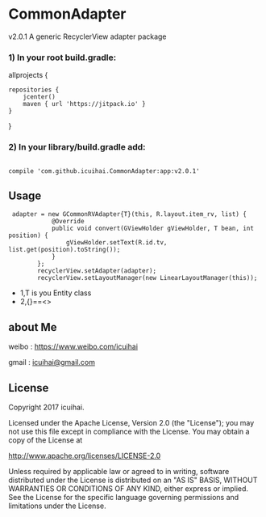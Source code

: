 # CommonAdapter
v2.0.1
A generic RecyclerView adapter package
### 1) In your root build.gradle:
allprojects {

    repositories {
        jcenter()
        maven { url 'https://jitpack.io' }
    }
}
### 2) In your library/build.gradle add:
<pre><code>
compile 'com.github.icuihai.CommonAdapter:app:v2.0.1'
</code></pre>
## Usage 
<pre><code> adapter = new GCommonRVAdapter{T}(this, R.layout.item_rv, list) {
            @Override
            public void convert(GViewHolder gViewHolder, T bean, int position) {
                gViewHolder.setText(R.id.tv, list.get(position).toString());
            }
        };
        recyclerView.setAdapter(adapter);
        recyclerView.setLayoutManager(new LinearLayoutManager(this));
</code></pre>
* 1,T is you Entity class
* 2,{}==<>
## about Me
weibo : <https://www.weibo.com/icuihai>

gmail  : icuihai@gmail.com
## License
Copyright 2017 icuihai.

Licensed under the Apache License, Version 2.0 (the "License");
you may not use this file except in compliance with the License.
You may obtain a copy of the License at

   http://www.apache.org/licenses/LICENSE-2.0

Unless required by applicable law or agreed to in writing, software
distributed under the License is distributed on an "AS IS" BASIS,
WITHOUT WARRANTIES OR CONDITIONS OF ANY KIND, either express or implied.
See the License for the specific language governing permissions and
limitations under the License.

